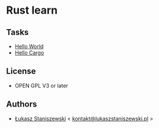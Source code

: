 # Rust learn

## Tasks

* [Hello World](001-helloWorld/main.rs)
* [Hello Cargo](002-hello-cargo)

## License

* OPEN GPL V3 or later

## Authors

* [Łukasz Staniszewski](http://lukaszstaniszewski.pl) < kontakt@lukaszstaniszewski.pl >